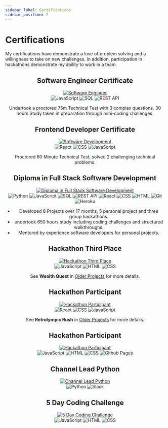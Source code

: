 ```yaml
---
sidebar_label: Certifications
sidebar_position: 2
---
```


<div className="certifications-page">

# Certifications

My certifications have demonstrate a love of problem solving and a willingness to take on new challenges. In addition, participation in hackathons demonstrate my ability to work in a team.

<center>

## Software Engineer Certificate

<a href="https://www.hackerrank.com/certificates/5a88bb740325">
    <img src="/screenshots/certifications/software-engineer.png" alt="Software Engineer" style={{width: "500px", height: "auto"}} />
</a>

<div className="certificate-tech-badges">
<img src="https://img.shields.io/badge/JavaScript-1C1C1C?&logo=javascript&logoColor=white" alt="JavaScript" />
<img src="https://img.shields.io/badge/SQL-1C1C1C?&logo=postgresql&logoColor=white" alt="SQL" />
<img src="https://img.shields.io/badge/REST_API-1C1C1C?&logo=django&logoColor=white" alt="REST API" />
</div>

Undertook a proctored 75m Technical Test with 3 complex questions. 30 hours Study taken in preparation through mini-coding challenges.

## Frontend Developer Certificate
<a href="https://www.hackerrank.com/certificates/890a46f6356a">
    <img src="/screenshots/certifications/frontend-developer.png" alt="Software Development" style={{width: "500px", height: "auto"}} />
</a>

<div className="certificate-tech-badges">
<img src="https://img.shields.io/badge/React-1C1C1C?&logo=react&logoColor=white" alt="React" />
<img src="https://img.shields.io/badge/CSS-1C1C1C?&logo=css3&logoColor=white" alt="CSS" />
<img src="https://img.shields.io/badge/JavaScript-1C1C1C?&logo=javascript&logoColor=white" alt="JavaScript" />
</div>

Proctored 60 Minute Technical Test, solved 2 challenging technical problems.

## Diploma in Full Stack Software Development
<a href="https://www.credential.net/b96c6bc3-5bc2-4d75-9e81-a815af521b0f#acc.AiVS04uc">
    <img src="/screenshots/certifications/diploma-software-development.png" alt="Diploma in Full Stack Software Development" style={{width: "500px", height: "auto"}} />
</a>

<div className="certificate-tech-badges">
<img src="https://img.shields.io/badge/Python-1C1C1C?&logo=python&logoColor=white" alt="Python" />
<img src="https://img.shields.io/badge/JavaScript-1C1C1C?&logo=javascript&logoColor=white" alt="JavaScript" />
<img src="https://img.shields.io/badge/SQL-1C1C1C?&logo=postgresql&logoColor=white" alt="SQL" />
<img src="https://img.shields.io/badge/REST_API-1C1C1C?&logo=django&logoColor=white" alt="REST API" />
<img src="https://img.shields.io/badge/React-1C1C1C?&logo=react&logoColor=white" alt="React" />
<img src="https://img.shields.io/badge/CSS-1C1C1C?&logo=css3&logoColor=white" alt="CSS" />
<img src="https://img.shields.io/badge/HTML-1C1C1C?&logo=html5&logoColor=white" alt="HTML" />
<img src="https://img.shields.io/badge/Git-1C1C1C?&logo=git&logoColor=white" alt="Git" />
<img src="https://img.shields.io/badge/Heroku-1C1C1C?&logo=heroku&logoColor=white" alt="Heroku" />
</div>



- Developed 8 Projects over 17 months, 5 personal project and three group hackathons. 
- undertook 650 hours study including coding challenges and structured walkthroughs.
- Mentored by experience software developers for personal projects.


## Hackathon Third Place


<a href="https://eu.badgr.com/public/assertions/VjNUqnbxR7G_syKI8UJt8Q">
    <img src="/screenshots/certifications/hackathon-3rd.png" alt="Hackathon Third Place" style={{width: "500px", display: "flex", margin: "0 auto", height: "auto"}} />
</a>

<div className="certificate-tech-badges">
<img src="https://img.shields.io/badge/JavaScript-1C1C1C?&logo=javascript&logoColor=white" alt="JavaScript" />
<img src="https://img.shields.io/badge/HTML-1C1C1C?&logo=html5&logoColor=white" alt="HTML" />
<img src="https://img.shields.io/badge/CSS-1C1C1C?&logo=css3&logoColor=white" alt="CSS" />
</div>

See **Wealth Quest** in [Older Projects](/archive) for more details.

## Hackathon Participant
<a href="https://api.eu.badgr.io/public/assertions/qdN_WpdfRL27rBvapCClvg?identity__email=lmcrean%40gmail.com">
    <img src="/screenshots/certifications/hackathon-participant.png" alt="Hackathon Participant" style={{width: "500px", height: "auto", display: "flex", margin: "0 auto"}} />
</a>

<div className="certificate-tech-badges">
<img src="https://img.shields.io/badge/React-1C1C1C?&logo=react&logoColor=white" alt="React" />
<img src="https://img.shields.io/badge/CSS-1C1C1C?&logo=css3&logoColor=white" alt="CSS" />
<img src="https://img.shields.io/badge/JavaScript-1C1C1C?&logo=javascript&logoColor=white" alt="JavaScript" />
</div>

See **Retrolympic Rush** in [Older Projects](/archive) for more details.

## Hackathon Participant
<a href="https://api.eu.badgr.io/public/assertions/EE_rXje1Qq2PLTqcuD89XA?identity__email=lmcrean%40gmail.com">
    <img src="/screenshots/certifications/hackathon-participant-2.png" alt="Hackathon Participant" style={{width: "500px", height: "auto", display: "flex", margin: "0 auto"}} />
</a>

<div className="certificate-tech-badges">
<img src="https://img.shields.io/badge/JavaScript-1C1C1C?&logo=javascript&logoColor=white" alt="JavaScript" />
<img src="https://img.shields.io/badge/HTML-1C1C1C?&logo=html5&logoColor=white" alt="HTML" />
<img src="https://img.shields.io/badge/CSS-1C1C1C?&logo=css3&logoColor=white" alt="CSS" />
<img src="https://img.shields.io/badge/Github_Pages-1C1C1C?&logo=github&logoColor=white" alt="Github Pages" />
</div>

## Channel Lead Python


<a href="https://eu.badgr.com/public/assertions/La9C3ni8SvGCLXxY3ozStw">
    <img src="/screenshots/certifications/channel-lead.png" alt="Channel Lead Python" style={{width: "500px", height: "auto", display: "flex", margin: "0 auto"}} />
</a>

<div className="certificate-tech-badges">
<img src="https://img.shields.io/badge/Python-1C1C1C?&logo=python&logoColor=white" alt="Python" />
<img src="https://img.shields.io/badge/Slack-1C1C1C?&logo=slack&logoColor=white" alt="Slack" />
</div>

## 5 Day Coding Challenge
<a href="https://drive.google.com/file/d/1v9kYIQKaJP_xnFxgkag_TDZkKlnywa17/view?usp=sharing">
    <img src="/screenshots/certifications/5-day-coding-challenge.png" alt="5 Day Coding Challenge" style={{width: "500px", height: "auto", display: "flex", margin: "0 auto"}} />
</a>

<div className="certificate-tech-badges">
<img src="https://img.shields.io/badge/JavaScript-1C1C1C?&logo=javascript&logoColor=white" alt="JavaScript" />
<img src="https://img.shields.io/badge/HTML-1C1C1C?&logo=html5&logoColor=white" alt="HTML" />
<img src="https://img.shields.io/badge/CSS-1C1C1C?&logo=css3&logoColor=white" alt="CSS" />
</div>

</center>

</div>